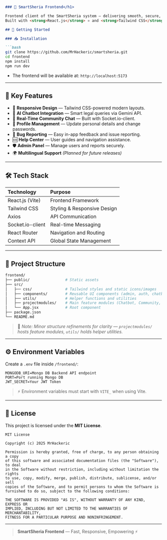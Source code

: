 ```markdown

### 🎨 SmartSheria Frontend</h1>

Frontend client of the SmartSheria system — delivering smooth, secure, and AI-powered user experiences.  
Built with <strong>React.js</strong> ⚛️ and <strong>Tailwind CSS</strong> 🎨

## 🚀 Getting Started

### 📥 Installation

```bash
git clone https://github.com/MrHackeric/smartsheria.git
cd frontend
npm install
npm run dev
```

- The frontend will be available at: `http://localhost:5173`

---

## 🧩 Key Features

- 🎯 **Responsive Design** — Tailwind CSS-powered modern layouts.
- 🤖 **AI Chatbot Integration** — Smart legal queries via Gemini API.
- 💬 **Real-Time Community Chat** — Built with Socket.io-client.
- 👤 **Profile Management** — Update personal details and change passwords.
- 🐞 **Bug Reporting** — Easy in-app feedback and issue reporting.
- 🆘 **Help Center** — User guides and navigation assistance.
- 🛡️ **Admin Panel** — Manage users and reports securely.
- 🌍 **Multilingual Support** *(Planned for future releases)*

---

## 🛠️ Tech Stack

| Technology       | Purpose                          |
|:-----------------|:---------------------------------|
| React.js (Vite)  | Frontend Framework               |
| Tailwind CSS     | Styling & Responsive Design      |
| Axios            | API Communication                |
| Socket.io-client | Real-time Messaging              |
| React Router     | Navigation and Routing           |
| Context API      | Global State Management          |

---

## 📂 Project Structure

```bash
frontend/
├── public/                # Static assets
├── src/
│   ├── css/               # Tailwind styles and static icons/images
│   ├── components/        # Reusable UI components (admin, auth, chatbot, etc.)
│   ├── utils/             # Helper functions and utilities
│   ├── projectmodules/    # Main feature modules (Chatbot, Community, Help, etc.)
│   └── App.jsx            # Root component
├── package.json
└── README.md
```

> 📌 *Note: Minor structure refinements for clarity — `projectmodules/` hosts feature modules, `utils/` holds helper utilities.*

---

## ⚙️ Environment Variables

Create a `.env` file inside `/frontend/`:

```env
MONGODB_URI=Mongo DB Backend API endpoint
PORT=Port running Mongo DB
JWT_SECRET=Your JWT Token
```

> ⚡ Environment variables must start with `VITE_` when using Vite.

---

## 📜 License

This project is licensed under the **MIT License**.

```
MIT License

Copyright (c) 2025 MrHackeric

Permission is hereby granted, free of charge, to any person obtaining a copy
of this software and associated documentation files (the "Software"), to deal
in the Software without restriction, including without limitation the rights
to use, copy, modify, merge, publish, distribute, sublicense, and/or sell  
copies of the Software, and to permit persons to whom the Software is  
furnished to do so, subject to the following conditions:

THE SOFTWARE IS PROVIDED "AS IS", WITHOUT WARRANTY OF ANY KIND, EXPRESS OR  
IMPLIED, INCLUDING BUT NOT LIMITED TO THE WARRANTIES OF MERCHANTABILITY,  
FITNESS FOR A PARTICULAR PURPOSE AND NONINFRINGEMENT.
```

---

> **SmartSheria Frontend** — Fast, Responsive, Empowering ⚡
```